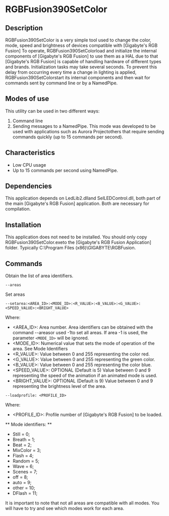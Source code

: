 # RGBFusion390SetColor

## Description

RGBFusion390SetColor is a very simple tool used to change the color, mode, speed and brightness of devices compatible with [Gigabyte's RGB Fusion] To operate, RGBFusion390SetColorload and initialize the internal components of [Gigabyte's RGB Fusion] to use them as a HAL due to that [Gigabyte's RGB Fusion] is capable of handling hardware of different types and brands. Initialization tasks may take several seconds. To prevent this delay from occurring every time a change in lighting is applied, RGBFusion390SetColorstart its internal components and then wait for commands sent by command line or by a NamedPipe.

## Modes of use

This utility can be used in two different ways:

1. Command line
2. Sending messages to a NamedPipe. This mode was developed to be used with applications such as Aurora Projectothers that require sending commands quickly (up to 15 commands per second).

## Characteristics

* Low CPU usage
* Up to 15 commands per second using NamedPipe.

## Dependencies

This application depends on LedLib2.dlland SelLEDControl.dll, both part of the main [Gigabyte's RGB Fusion] application. Both are necessary for compilation.

## Installation

This application does not need to be installed. You should only copy RGBFusion390SetColor.exeto the [Gigabyte's RGB Fusion Application] folder. Typically C:\Program Files (x86)\GIGABYTE\RGBFusion.

## Commands

Obtain the list of area identifiers.

```
--areas
```
Set areas

```
--setarea:<AREA_ID>:<MODE_ID>:<R_VALUE>:<B_VALUE>:<G_VALUE>:<SPEED_VALUE>:<BRIGHT_VALUE>
```

Where:

- <AREA_ID>: Area number. Area identifiers can be obtained with the command --areasor used -1to set all areas. If area -1 is used, the parameter `<MODE_ID>` will be ignored.
- <MODE_ID>: Numerical value that sets the mode of operation of the area. See Mode Identifiers
- <R_VALUE>: Value between 0 and 255 representing the color red.
- <G_VALUE>: Value between 0 and 255 representing the green color.
- <B_VALUE>: Value between 0 and 255 representing the color blue.
- <SPEED_VALUE>: OPTIONAL (Default is 5) Value between 0 and 9 representing the speed of the animation if an animated mode is used.
- <BRIGHT_VALUE>: OPTIONAL (Default is 9) Value between 0 and 9 representing the brightness level of the area.

```
--loadprofile: <PROFILE_ID>
```

Where:

- <PROFILE_ID>: Profile number of [Gigabyte's RGB Fusion] to be loaded.

** Mode identifiers: **

- Still = 0;
- Breath = 1;
- Beat = 2;
- MixColor = 3;
- Flash = 4;
- Random = 5;
- Wave = 6;
- Scenes = 7;
- off = 8;
- auto = 9;
- other = 10;
- DFlash = 11;

It is important to note that not all areas are compatible with all modes. You will have to try and see which modes work for each area.
